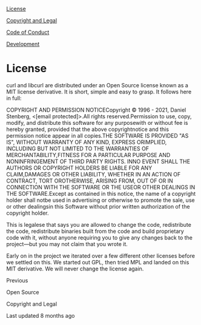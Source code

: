 <a href="license.html" class="navButton-94f2579c--pageItemWithChildrenNested-2c5d8183--navButtonClickable-161b88ca--navButtonOpened-6a88552e">

<span class="text-4505230f--UIH300-2063425d--textContentFamily-49a318e1--navButtonLabel-14a4968f">License</span>

</a>

<a href="copyright.html" class="navButton-94f2579c--pageItemWithChildrenNested-2c5d8183--navButtonClickable-161b88ca">

<span class="text-4505230f--UIH300-2063425d--textContentFamily-49a318e1--navButtonLabel-14a4968f">Copyright and Legal</span>

</a>

<a href="coc.html" class="navButton-94f2579c--pageItemWithChildrenNested-2c5d8183--navButtonClickable-161b88ca">

<span class="text-4505230f--UIH300-2063425d--textContentFamily-49a318e1--navButtonLabel-14a4968f">Code of Conduct</span>

</a>

<a href="devel.html" class="navButton-94f2579c--pageItemWithChildrenNested-2c5d8183--navButtonClickable-161b88ca">

<span class="text-4505230f--UIH300-2063425d--textContentFamily-49a318e1--navButtonLabel-14a4968f">Development</span>

</a>

# <span class="text-4505230f--DisplayH900-bfb998fa--textContentFamily-49a318e1">License</span>

<span class="text-4505230f--UIH300-2063425d--textUIFamily-5ebd8e40--text-8ee2c8b2">

</span>

<span class="text-4505230f--TextH400-3033861f--textContentFamily-49a318e1">

<span data-key="2c058b7376f044b593f9424de8c5fc4f">

<span data-offset-key="2c058b7376f044b593f9424de8c5fc4f:0">curl and libcurl are distributed under an Open Source license known as a MIT license derivative. It is short, simple and easy to grasp. It follows here in full:</span>

</span>

</span> COPYRIGHT AND PERMISSION NOTICE​Copyright © 1996 - 2021, Daniel Stenberg, <[email protected]>.​All rights reserved.​Permission to use, copy, modify, and distribute this software for any purposewith or without fee is hereby granted, provided that the above copyrightnotice and this permission notice appear in all copies.​THE SOFTWARE IS PROVIDED "AS IS", WITHOUT WARRANTY OF ANY KIND, EXPRESS ORIMPLIED, INCLUDING BUT NOT LIMITED TO THE WARRANTIES OF MERCHANTABILITY,FITNESS FOR A PARTICULAR PURPOSE AND NONINFRINGEMENT OF THIRD PARTY RIGHTS. INNO EVENT SHALL THE AUTHORS OR COPYRIGHT HOLDERS BE LIABLE FOR ANY CLAIM,DAMAGES OR OTHER LIABILITY, WHETHER IN AN ACTION OF CONTRACT, TORT OROTHERWISE, ARISING FROM, OUT OF OR IN CONNECTION WITH THE SOFTWARE OR THE USEOR OTHER DEALINGS IN THE SOFTWARE.​Except as contained in this notice, the name of a copyright holder shall notbe used in advertising or otherwise to promote the sale, use or other dealingsin this Software without prior written authorization of the copyright holder.<span class="text-4505230f--TextH400-3033861f--textContentFamily-49a318e1">

<span data-key="25470670719e4b76b56365a905ece7ff">

<span data-offset-key="25470670719e4b76b56365a905ece7ff:0">This is legalese that says you are allowed to change the code, redistribute the code, redistribute binaries built from the code and build proprietary code with it, without anyone requiring you to give any changes back to the project—but you may not claim that you wrote it.</span>

</span>

</span>

<span class="text-4505230f--TextH400-3033861f--textContentFamily-49a318e1">

<span data-key="b011df6345d74e6b822c065c8f042ec9">

<span data-offset-key="b011df6345d74e6b822c065c8f042ec9:0">Early on in the project we iterated over a few different other licenses before we settled on this. We started out GPL, then tried MPL and landed on this MIT derivative. We will never change the license again.</span>

</span>

</span>

<a href="../opensource.html" class="reset-3c756112--card-6570f064--whiteCard-fff091a4--cardPrevious-56a5e674">

</a>

<span class="text-4505230f--TextH200-a3425406--textContentFamily-49a318e1">Previous</span>

<span class="text-4505230f--UIH400-4e41e82a--textContentFamily-49a318e1">Open Source</span>

<a href="copyright.html" class="reset-3c756112--card-6570f064--whiteCard-fff091a4--cardNext-19241c42">

</a>

<span class="text-4505230f--UIH400-4e41e82a--textContentFamily-49a318e1">Copyright and Legal</span>

<span class="text-4505230f--TextH200-a3425406--textContentFamily-49a318e1">Last updated 8 months ago</span>
